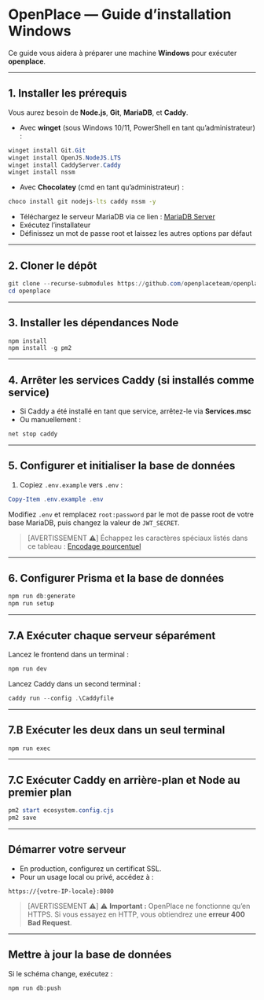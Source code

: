 # OpenPlace — Guide d’installation Windows

Ce guide vous aidera à préparer une machine **Windows** pour exécuter **openplace**.

---

## 1. Installer les prérequis

Vous aurez besoin de **Node.js**, **Git**, **MariaDB**, et **Caddy**.

- Avec **winget** (sous Windows 10/11, PowerShell en tant qu’administrateur) :

```powershell
winget install Git.Git
winget install OpenJS.NodeJS.LTS
winget install CaddyServer.Caddy
winget install nssm
````

* Avec **Chocolatey** (cmd en tant qu’administrateur) :

```cmd
choco install git nodejs-lts caddy nssm -y
```

* Téléchargez le serveur MariaDB via ce lien : [MariaDB Server](https://mirror.mva-n.net/mariadb///mariadb-12.0.2/winx64-packages/mariadb-12.0.2-winx64.msi)
* Exécutez l’installateur
* Définissez un mot de passe root et laissez les autres options par défaut

---

## 2. Cloner le dépôt

```powershell
git clone --recurse-submodules https://github.com/openplaceteam/openplace
cd openplace
```

---

## 3. Installer les dépendances Node

```powershell
npm install
npm install -g pm2
```

---

## 4. Arrêter les services Caddy (si installés comme service)

* Si Caddy a été installé en tant que service, arrêtez-le via **Services.msc**
* Ou manuellement :

```powershell
net stop caddy
```

---

## 5. Configurer et initialiser la base de données

1. Copiez `.env.example` vers `.env` :

```powershell
Copy-Item .env.example .env
```

Modifiez `.env` et remplacez `root:password` par le mot de passe root de votre base MariaDB, puis changez la valeur de `JWT_SECRET`.

> [AVERTISSEMENT ⚠️]
> Échappez les caractères spéciaux listés dans ce tableau : [Encodage pourcentuel](https://developer.mozilla.org/en-US/docs/Glossary/Percent-encoding)

---

## 6. Configurer Prisma et la base de données

```powershell
npm run db:generate
npm run setup
```

---

## 7.A Exécuter chaque serveur séparément

Lancez le frontend dans un terminal :

```powershell
npm run dev
```

Lancez Caddy dans un second terminal :

```powershell
caddy run --config .\Caddyfile
```

---

## 7.B Exécuter les deux dans un seul terminal

```cmd
npm run exec
```

---

## 7.C Exécuter Caddy en arrière-plan et Node au premier plan

```powershell
pm2 start ecosystem.config.cjs
pm2 save
```

---

## Démarrer votre serveur

* En production, configurez un certificat SSL.
* Pour un usage local ou privé, accédez à :

```
https://{votre-IP-locale}:8080
```

> [AVERTISSEMENT ⚠️]
> ⚠️ **Important :** OpenPlace ne fonctionne qu’en HTTPS. Si vous essayez en HTTP, vous obtiendrez une **erreur 400 Bad Request**.

---

## Mettre à jour la base de données

Si le schéma change, exécutez :

```powershell
npm run db:push
```
